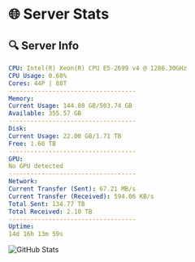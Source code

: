 # 🌐 Server Stats
## 🔍 Server Info
```yaml
CPU: Intel(R) Xeon(R) CPU E5-2699 v4 @ 1286.30GHz
CPU Usage: 0.60%
Cores: 44P | 88T
-----------------------------------
Memory:
Current Usage: 144.80 GB/503.74 GB
Available: 355.57 GB
-----------------------------------
Disk:
Current Usage: 22.00 GB/1.71 TB
Free: 1.60 TB
-----------------------------------
GPU:
No GPU detected
-----------------------------------
Network:
Current Transfer (Sent): 67.21 MB/s
Current Transfer (Received): 594.06 KB/s
Total Sent: 134.77 TB
Total Received: 2.10 TB
-----------------------------------
Uptime:
14d 16h 13m 59s
```
![GitHub Stats](https://img.shields.io/badge/Updated-2025-02-22_14:57:17-blue)